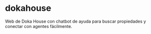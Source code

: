 # dokahouse
Web de Doka House con chatbot de ayuda para buscar propiedades y conectar con agentes fácilmente.
